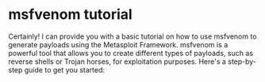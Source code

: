# msfvenom tutorial
Certainly! I can provide you with a basic tutorial on how to use msfvenom to generate payloads using the Metasploit Framework. msfvenom is a powerful tool that allows you to create different types of payloads, such as reverse shells or Trojan horses, for exploitation purposes. Here's a step-by-step guide to get you started:
